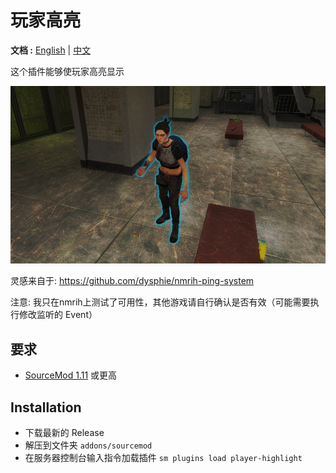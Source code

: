 # 玩家高亮

**文档 :**  [English](./README.md) | [中文](./README_CHI.md)

这个插件能够使玩家高亮显示

![image](./img/2023-07-26%20171123.png)

灵感来自于: https://github.com/dysphie/nmrih-ping-system

注意: 我只在nmrih上测试了可用性，其他游戏请自行确认是否有效（可能需要执行修改监听的 Event）



## 要求

- [SourceMod 1.11](https://www.sourcemod.net/downloads.php?branch=stable) 或更高



## Installation
- 下载最新的 Release
- 解压到文件夹 `addons/sourcemod`
- 在服务器控制台输入指令加载插件 `sm plugins load player-highlight`
